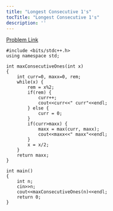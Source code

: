 ```yaml
---
title: "Longest Consecutive 1's"
tocTitle: "Longest Consecutive 1's"
description: ''
---
```


[Problem Link](https://practice.geeksforgeeks.org/problems/longest-consecutive-1s/0)

```clike
#include <bits/stdc++.h>
using namespace std;

int maxConsecutiveOnes(int x)
{
    int curr=0, maxx=0, rem;
    while(x) {
        rem = x%2;
        if(rem) {
            curr++;
            cout<<curr<<" curr"<<endl;
        } else {
            curr = 0;
        }
        if(curr>maxx) {
            maxx = max(curr, maxx);
            cout<<maxx<<" maxx"<<endl;
        }
        x = x/2;
    }
    return maxx;
}

int main()
{
    int n;
    cin>>n;
    cout<<maxConsecutiveOnes(n)<<endl; 
    return 0;
}
```